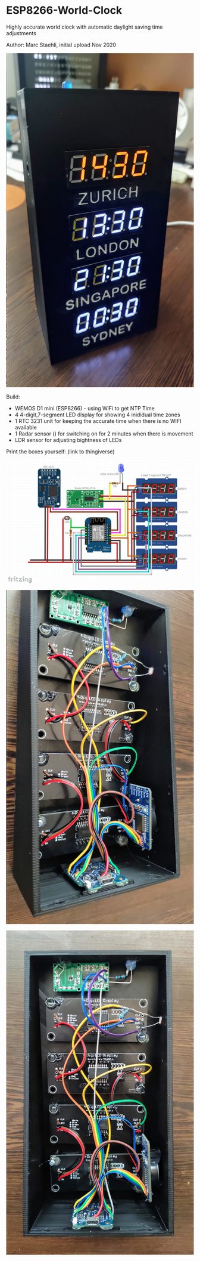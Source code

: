# ESP8266-World-Clock
Highly accurate world clock with automatic daylight saving time adjustments

Author: Marc Staehli, initial upload Nov 2020

[![ESP8266-World-Clock](https://github.com/3KUdelta/ESP8266-World-Clock/blob/main/pics/IMG_20201108_143037.jpg)](https://github.com/3KUdelta/ESP8266-World-Clock)


Build:
- WEMOS D1 mini (ESP8266) - using WiFi to get NTP Time
- 4 4-digit,7-segment LED display for showing 4 inididual time zones
- 1 RTC 3231 unit for keeping the accurate time when there is no WIFI available
- 1 Radar sensor () for switching on for 2 minutes when there is movement
- LDR sensor for adjusting bightness of LEDs

Print the boxes yourself: (link to thingiverse)

[![ESP8266-World-Clock](https://github.com/3KUdelta/ESP8266-World-Clock/blob/main/pics/WorldClock_scematic.png)](https://github.com/3KUdelta/ESP8266-World-Clock)

[![ESP8266-World-Clock](https://github.com/3KUdelta/ESP8266-World-Clock/blob/main/pics/IMG_20201108_141833.jpg)](https://github.com/3KUdelta/ESP8266-World-Clock)

[![ESP8266-World-Clock](https://github.com/3KUdelta/ESP8266-World-Clock/blob/main/pics/IMG_20201108_141814.jpg)](https://github.com/3KUdelta/ESP8266-World-Clock)
